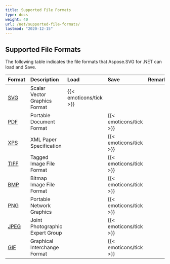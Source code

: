 ```yaml
---
title: Supported File Formats
type: docs
weight: 40
url: /net/supported-file-formats/
lastmod: "2020-12-15"
---
```


## **Supported File Formats**

The following table indicates the file formats that Aspose.SVG for .NET can load and Save.

|**Format**|**Description**|**Load**|**Save**|**Remarks**|
| :- | :- | :- | :- | :- |
|[SVG](https://docs.fileformat.com/page-description-language/svg/)|Scalar Vector Graphics Format|{{< emoticons/tick >}}| | |
|[PDF](https://docs.fileformat.com/pdf/)|Portable Document Format| |{{< emoticons/tick >}}| |
|[XPS](https://docs.fileformat.com/page-description-language/xps/)|XML Paper Specification| |{{< emoticons/tick >}}| |
|[TIFF](https://docs.fileformat.com/image/tiff/)|Tagged Image File Format| |{{< emoticons/tick >}}| |
|[BMP](https://docs.fileformat.com/image/bmp/)|Bitmap Image File Format| |{{< emoticons/tick >}}| |
|[PNG](https://docs.fileformat.com/image/png/)|Portable Network Graphics| |{{< emoticons/tick >}}| |
|[JPEG](https://docs.fileformat.com/image/jpeg/)|Joint Photographic Expert Group| |{{< emoticons/tick >}}| |
|[GIF](https://docs.fileformat.com/image/gif/)|Graphical Interchange Format| |{{< emoticons/tick >}}| |
